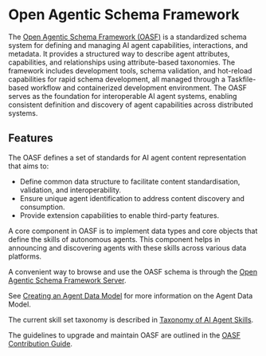 # Open Agentic Schema Framework

The [Open Agentic Schema Framework (OASF)](https://schema.oasf.agntcy.org/) is a standardized schema system for
defining and managing AI agent capabilities, interactions, and metadata. It
provides a structured way to describe agent attributes, capabilities, and
relationships using attribute-based taxonomies. The framework includes
development tools, schema validation, and hot-reload capabilities for rapid
schema development, all managed through a Taskfile-based workflow and
containerized development environment. The OASF serves as the foundation for
interoperable AI agent systems, enabling consistent definition and discovery of
agent capabilities across distributed systems.

## Features

The OASF defines a set of standards for AI agent content representation that aims to:

- Define common data structure to facilitate content standardisation, validation, and interoperability.
- Ensure unique agent identification to address content discovery and consumption.
- Provide extension capabilities to enable third-party features.

A core component in OASF is to implement data types and core objects that define the skills of autonomous agents. This component helps in announcing and discovering agents with these skills across various data platforms.

A convenient way to browse and use the OASF schema is through the [Open Agentic Schema Framework Server](oasf-server.md).

See [Creating an Agent Data Model](../how-to-guides/data-model-guide.md) for more information on the Agent Data Model.

The current skill set taxonomy is described in [Taxonomy of AI Agent Skills](taxonomy.md).

The guidelines to upgrade and maintain OASF are outlined in the [OASF Contribution Guide](workflow.md).